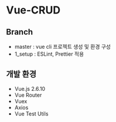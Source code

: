 # Vue-CRUD

## Branch

- master : vue cli 프로젝트 생성 및 환경 구성
- 1_setup : ESLint, Prettier 적용



## 개발 환경

- Vue.js 2.6.10
- Vue Router
- Vuex
- Axios
- Vue Test Utils
